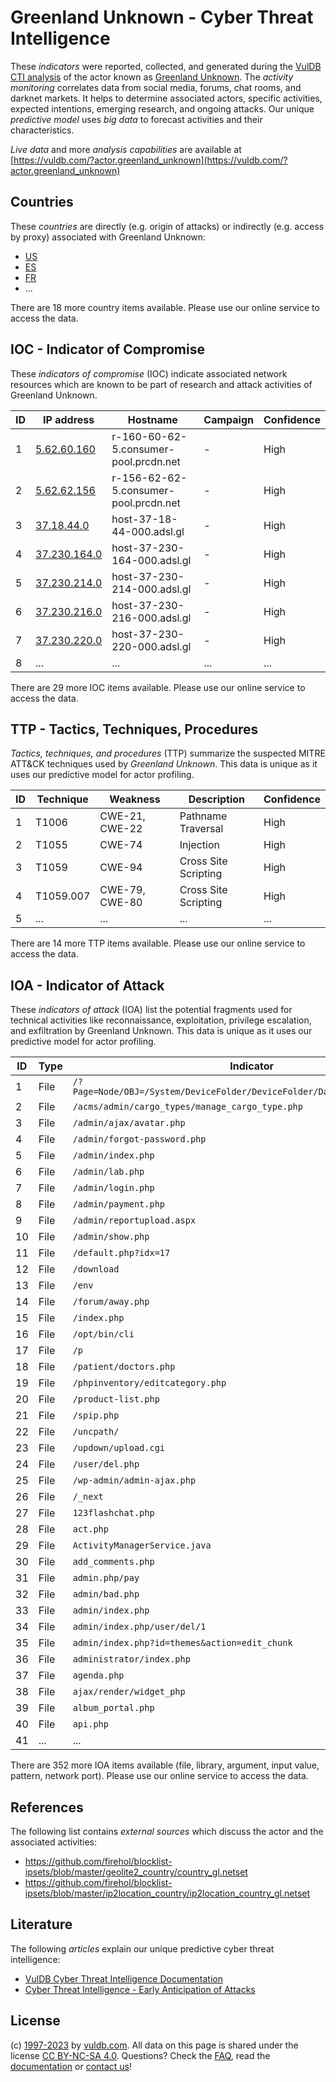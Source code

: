 # Greenland Unknown - Cyber Threat Intelligence

These _indicators_ were reported, collected, and generated during the [VulDB CTI analysis](https://vuldb.com/?kb.cti) of the actor known as [Greenland Unknown](https://vuldb.com/?actor.greenland_unknown). The _activity monitoring_ correlates data from social media, forums, chat rooms, and darknet markets. It helps to determine associated actors, specific activities, expected intentions, emerging research, and ongoing attacks. Our unique _predictive model_ uses _big data_ to forecast activities and their characteristics.

_Live data_ and more _analysis capabilities_ are available at [https://vuldb.com/?actor.greenland_unknown](https://vuldb.com/?actor.greenland_unknown)

## Countries

These _countries_ are directly (e.g. origin of attacks) or indirectly (e.g. access by proxy) associated with Greenland Unknown:

* [US](https://vuldb.com/?country.us)
* [ES](https://vuldb.com/?country.es)
* [FR](https://vuldb.com/?country.fr)
* ...

There are 18 more country items available. Please use our online service to access the data.

## IOC - Indicator of Compromise

These _indicators of compromise_ (IOC) indicate associated network resources which are known to be part of research and attack activities of Greenland Unknown.

ID | IP address | Hostname | Campaign | Confidence
-- | ---------- | -------- | -------- | ----------
1 | [5.62.60.160](https://vuldb.com/?ip.5.62.60.160) | r-160-60-62-5.consumer-pool.prcdn.net | - | High
2 | [5.62.62.156](https://vuldb.com/?ip.5.62.62.156) | r-156-62-62-5.consumer-pool.prcdn.net | - | High
3 | [37.18.44.0](https://vuldb.com/?ip.37.18.44.0) | host-37-18-44-000.adsl.gl | - | High
4 | [37.230.164.0](https://vuldb.com/?ip.37.230.164.0) | host-37-230-164-000.adsl.gl | - | High
5 | [37.230.214.0](https://vuldb.com/?ip.37.230.214.0) | host-37-230-214-000.adsl.gl | - | High
6 | [37.230.216.0](https://vuldb.com/?ip.37.230.216.0) | host-37-230-216-000.adsl.gl | - | High
7 | [37.230.220.0](https://vuldb.com/?ip.37.230.220.0) | host-37-230-220-000.adsl.gl | - | High
8 | ... | ... | ... | ...

There are 29 more IOC items available. Please use our online service to access the data.

## TTP - Tactics, Techniques, Procedures

_Tactics, techniques, and procedures_ (TTP) summarize the suspected MITRE ATT&CK techniques used by _Greenland Unknown_. This data is unique as it uses our predictive model for actor profiling.

ID | Technique | Weakness | Description | Confidence
-- | --------- | -------- | ----------- | ----------
1 | T1006 | CWE-21, CWE-22 | Pathname Traversal | High
2 | T1055 | CWE-74 | Injection | High
3 | T1059 | CWE-94 | Cross Site Scripting | High
4 | T1059.007 | CWE-79, CWE-80 | Cross Site Scripting | High
5 | ... | ... | ... | ...

There are 14 more TTP items available. Please use our online service to access the data.

## IOA - Indicator of Attack

These _indicators of attack_ (IOA) list the potential fragments used for technical activities like reconnaissance, exploitation, privilege escalation, and exfiltration by Greenland Unknown. This data is unique as it uses our predictive model for actor profiling.

ID | Type | Indicator | Confidence
-- | ---- | --------- | ----------
1 | File | `/?Page=Node/OBJ=/System/DeviceFolder/DeviceFolder/DateTime/Action=Submit` | High
2 | File | `/acms/admin/cargo_types/manage_cargo_type.php` | High
3 | File | `/admin/ajax/avatar.php` | High
4 | File | `/admin/forgot-password.php` | High
5 | File | `/admin/index.php` | High
6 | File | `/admin/lab.php` | High
7 | File | `/admin/login.php` | High
8 | File | `/admin/payment.php` | High
9 | File | `/admin/reportupload.aspx` | High
10 | File | `/admin/show.php` | High
11 | File | `/default.php?idx=17` | High
12 | File | `/download` | Medium
13 | File | `/env` | Low
14 | File | `/forum/away.php` | High
15 | File | `/index.php` | Medium
16 | File | `/opt/bin/cli` | Medium
17 | File | `/p` | Low
18 | File | `/patient/doctors.php` | High
19 | File | `/phpinventory/editcategory.php` | High
20 | File | `/product-list.php` | High
21 | File | `/spip.php` | Medium
22 | File | `/uncpath/` | Medium
23 | File | `/updown/upload.cgi` | High
24 | File | `/user/del.php` | High
25 | File | `/wp-admin/admin-ajax.php` | High
26 | File | `/_next` | Low
27 | File | `123flashchat.php` | High
28 | File | `act.php` | Low
29 | File | `ActivityManagerService.java` | High
30 | File | `add_comments.php` | High
31 | File | `admin.php/pay` | High
32 | File | `admin/bad.php` | High
33 | File | `admin/index.php` | High
34 | File | `admin/index.php/user/del/1` | High
35 | File | `admin/index.php?id=themes&action=edit_chunk` | High
36 | File | `administrator/index.php` | High
37 | File | `agenda.php` | Medium
38 | File | `ajax/render/widget_php` | High
39 | File | `album_portal.php` | High
40 | File | `api.php` | Low
41 | ... | ... | ...

There are 352 more IOA items available (file, library, argument, input value, pattern, network port). Please use our online service to access the data.

## References

The following list contains _external sources_ which discuss the actor and the associated activities:

* https://github.com/firehol/blocklist-ipsets/blob/master/geolite2_country/country_gl.netset
* https://github.com/firehol/blocklist-ipsets/blob/master/ip2location_country/ip2location_country_gl.netset

## Literature

The following _articles_ explain our unique predictive cyber threat intelligence:

* [VulDB Cyber Threat Intelligence Documentation](https://vuldb.com/?kb.cti)
* [Cyber Threat Intelligence - Early Anticipation of Attacks](https://www.scip.ch/en/?labs.20201022)

## License

(c) [1997-2023](https://vuldb.com/?kb.changelog) by [vuldb.com](https://vuldb.com/?kb.about). All data on this page is shared under the license [CC BY-NC-SA 4.0](https://creativecommons.org/licenses/by-nc-sa/4.0/). Questions? Check the [FAQ](https://vuldb.com/?kb.faq), read the [documentation](https://vuldb.com/?kb) or [contact us](https://vuldb.com/?contact)!
